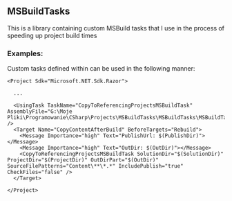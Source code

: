 ## MSBuildTasks

This is a library containing custom MSBuild tasks that I use in the process of speeding up project build times 
   
### Examples:

Custom tasks defined within can be used in the following manner:

```
<Project Sdk="Microsoft.NET.Sdk.Razor">

  ...
  
  <UsingTask TaskName="CopyToReferencingProjectsMSBuildTask" AssemblyFile="G:\Moje Pliki\Programowanie\CSharp\Projects\MSBuildTasks\MSBuildTasks\MSBuildTasks\bin\Debug\netstandard2.0\MSBuildTasks.dll" />
  <Target Name="CopyContentAfterBuild" BeforeTargets="Rebuild">
    <Message Importance="high" Text="PublishUrl: $(PublishDir)"></Message> 
    <Message Importance="high" Text="OutDir: $(OutDir)"></Message> 
    <CopyToReferencingProjectsMSBuildTask SolutionDir="$(SolutionDir)" ProjectDir="$(ProjectDir)" OutDirPart="$(OutDir)" SourceFilePatterns="Content\**\*.*" IncludePublish="true" CheckFiles="false" />
  </Target>

</Project>
```


